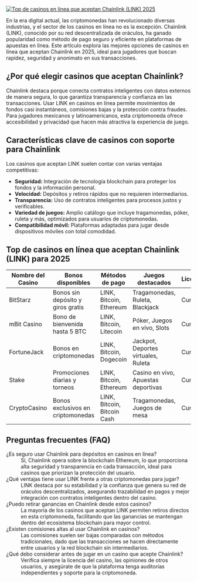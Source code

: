 [![Top de casinos en línea que aceptan Chainlink (LINK) 2025](https://123-caf.pages.dev/gitsignup.png)](https://vrmoo.ru/Bt82HjjY)

<p>En la era digital actual, las criptomonedas han revolucionado diversas industrias, y el sector de los casinos en línea no es la excepción. Chainlink (LINK), conocido por su red descentralizada de oráculos, ha ganado popularidad como método de pago seguro y eficiente en plataformas de apuestas en línea. Este artículo explora las mejores opciones de casinos en línea que aceptan Chainlink en 2025, ideal para jugadores que buscan rapidez, seguridad y anonimato en sus transacciones.</p>  <h2>¿Por qué elegir casinos que aceptan Chainlink?</h2> <p>Chainlink destaca porque conecta contratos inteligentes con datos externos de manera segura, lo que garantiza transparencia y confianza en las transacciones. Usar LINK en casinos en línea permite movimientos de fondos casi instantáneos, comisiones bajas y la protección contra fraudes. Para jugadores mexicanos y latinoamericanos, esta criptomoneda ofrece accesibilidad y privacidad que hacen más atractiva la experiencia de juego.</p>  <h2>Características clave de casinos con soporte para Chainlink</h2> <p>Los casinos que aceptan LINK suelen contar con varias ventajas competitivas:</p> <ul>   <li><strong>Seguridad:</strong> Integración de tecnología blockchain para proteger los fondos y la información personal.</li>   <li><strong>Velocidad:</strong> Depósitos y retiros rápidos que no requieren intermediarios.</li>   <li><strong>Transparencia:</strong> Uso de contratos inteligentes para procesos justos y verificables.</li>   <li><strong>Variedad de juegos:</strong> Amplio catálogo que incluye tragamonedas, póker, ruleta y más, optimizados para usuarios de criptomonedas.</li>   <li><strong>Compatibilidad móvil:</strong> Plataformas adaptadas para jugar desde dispositivos móviles con total comodidad.</li> </ul>  <h2>Top de casinos en línea que aceptan Chainlink (LINK) para 2025</h2> <table>   <thead>     <tr>       <th>Nombre del Casino</th>       <th>Bonos disponibles</th>       <th>Métodos de pago</th>       <th>Juegos destacados</th>       <th>Licencia</th>     </tr>   </thead>   <tbody>     <tr>       <td>BitStarz</td>       <td>Bonos sin depósito y giros gratis</td>       <td>LINK, Bitcoin, Ethereum</td>       <td>Tragamonedas, Ruleta, Blackjack</td>       <td>Curazao</td>     </tr>     <tr>       <td>mBit Casino</td>       <td>Bono de bienvenida hasta 5 BTC</td>       <td>LINK, Bitcoin, Litecoin</td>       <td>Póker, Juegos en vivo, Slots</td>       <td>Curazao</td>     </tr>     <tr>       <td>FortuneJack</td>       <td>Bonos en criptomonedas</td>       <td>LINK, Bitcoin, Dogecoin</td>       <td>Jackpot, Deportes virtuales, Ruleta</td>       <td>Curazao</td>     </tr>     <tr>       <td>Stake</td>       <td>Promociones diarias y torneos</td>       <td>LINK, Bitcoin, Ethereum</td>       <td>Casino en vivo, Apuestas deportivas</td>       <td>Curazao</td>     </tr>     <tr>       <td>CryptoCasino</td>       <td>Bonos exclusivos en criptomonedas</td>       <td>LINK, Bitcoin, Bitcoin Cash</td>       <td>Tragamonedas, Juegos de mesa</td>       <td>Curazao</td>     </tr>   </tbody> </table>  <h2>Preguntas frecuentes (FAQ)</h2> <dl>   <dt>¿Es seguro usar Chainlink para depósitos en casinos en línea?</dt>   <dd>Sí, Chainlink opera sobre la blockchain Ethereum, lo que proporciona alta seguridad y transparencia en cada transacción, ideal para casinos que priorizan la protección del usuario.</dd>    <dt>¿Qué ventajas tiene usar LINK frente a otras criptomonedas para jugar?</dt>   <dd>LINK destaca por su estabilidad y la confianza que genera su red de oráculos descentralizados, asegurando trazabilidad en pagos y mejor integración con contratos inteligentes dentro del casino.</dd>    <dt>¿Puedo retirar ganancias en Chainlink desde estos casinos?</dt>   <dd>La mayoría de los casinos que aceptan LINK permiten retiros directos en esta criptomoneda, facilitando que las ganancias se mantengan dentro del ecosistema blockchain para mayor control.</dd>    <dt>¿Existen comisiones altas al usar Chainlink en casinos?</dt>   <dd>Las comisiones suelen ser bajas comparadas con métodos tradicionales, dado que las transacciones se hacen directamente entre usuarios y la red blockchain sin intermediarios.</dd>    <dt>¿Qué debo considerar antes de jugar en un casino que acepte Chainlink?</dt>   <dd>Verifica siempre la licencia del casino, las opiniones de otros usuarios, y asegúrate de que la plataforma tenga auditorías independientes y soporte para la criptomoneda.</dd> </dl>